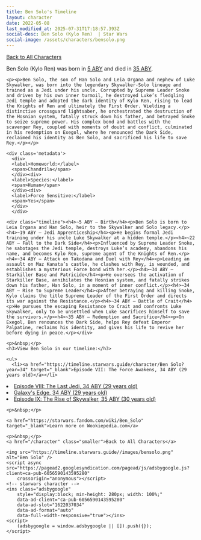 ```yaml
---
title: Ben Solo's Timeline
layout: character
date: 2022-05-08
last_modified_at: 2025-07-31T17:18:57.393Z
social-desc: Ben Solo (Kylo Ren)  | Star Wars
social-image: /assets/characters/bensolo.png
---
```

<a href="/character" class="smaller">Back to All Characters</a>

<div class="character-profile container">
  <div class="col-10">
    <p>
    Ben Solo (Kylo Ren)     was born in <a href="https://timeline.starwars.guide/character/Ben Solo?year=5" target="_blank">5 ABY</a> and died in <a href="https://timeline.starwars.guide/character/Ben Solo?year=35" target="_blank">35 ABY</a>.        
    </p>

    <p><p>Ben Solo, the son of Han Solo and Leia Organa and nephew of Luke Skywalker, was born into the legendary Skywalker-Solo lineage and trained as a Jedi under his uncle. Corrupted by Supreme Leader Snoke and driven by his own inner turmoil, he destroyed Luke’s fledgling Jedi temple and adopted the dark identity of Kylo Ren, rising to lead the Knights of Ren and ultimately the First Order. Wielding a distinctive crossguard lightsaber, he orchestrated the destruction of the Hosnian system, fatally struck down his father, and betrayed Snoke to seize supreme power. His complex bond and battles with the scavenger Rey, coupled with moments of doubt and conflict, culminated in his redemption on Exegol, where he renounced the Dark Side, reclaimed his identity as Ben Solo, and sacrificed his life to save Rey.</p></p>
    
    <div class='metadata'>
      <div>
      <label>Homeworld:</label>
      <span>Chandrila</span>
      </div><div>
      <label>Species:</label>
      <span>Human</span>
      </div><div>
      <label>Force Sensitive:</label>
      <span>Yes</span>
      </div>
      </div>

    <div class="timeline"><h4>~5 ABY – Birth</h4><p>Ben Solo is born to Leia Organa and Han Solo, heir to the Skywalker and Solo legacy.</p><h4>~19 ABY – Jedi Apprenticeship</h4><p>He begins formal Jedi training under his uncle Luke Skywalker at a hidden temple.</p><h4>~22 ABY – Fall to the Dark Side</h4><p>Influenced by Supreme Leader Snoke, he sabotages the Jedi temple, destroys Luke’s academy, abandons his name, and becomes Kylo Ren, supreme agent of the Knights of Ren.</p><h4>~34 ABY – Attack on Takodana and Duel with Rey</h4><p>Leading an assault on Maz Kanata’s castle, he clashes with Rey, is wounded, and establishes a mysterious Force bond with her.</p><h4>~34 ABY – Starkiller Base and Patricide</h4><p>He oversees the activation of Starkiller Base, annihilates the Hosnian system, and fatally strikes down his father, Han Solo, in a moment of inner conflict.</p><h4>~34 ABY – Rise to Supreme Leader</h4><p>After betraying and killing Snoke, Kylo claims the title Supreme Leader of the First Order and directs its war against the Resistance.</p><h4>~34 ABY – Battle of Crait</h4><p>He pursues the escaping Resistance to Crait and confronts Luke Skywalker, only to be unsettled when Luke sacrifices himself to save the survivors.</p><h4>~35 ABY – Redemption and Sacrifice</h4><p>On Exegol, Ben renounces the Dark Side, helps Rey defeat Emperor Palpatine, reclaims his identity, and gives his life to revive her before dying in peace.</p></div>
    
    <p>&nbsp;</p>
    <h3>View Ben Solo in our timeline:</h3>

    <ul>
      <li><a href="https://timeline.starwars.guide/character/Ben Solo?year=34" target="_blank">Episode VII: The Force Awakens, 34 ABY (29 years old)</a></li>
  <li><a href="https://timeline.starwars.guide/character/Ben Solo?year=34" target="_blank">Episode VIII: The Last Jedi, 34 ABY (29 years old)</a></li>
  <li><a href="https://timeline.starwars.guide/character/Ben Solo?year=34" target="_blank">Galaxy's Edge, 34 ABY (29 years old)</a></li>
  <li><a href="https://timeline.starwars.guide/character/Ben Solo?year=35" target="_blank">Episode IX: The Rise of Skywalker, 35 ABY (30 years old)</a></li>
    </ul>

    <p>&nbsp;</p>

    <a href="https://starwars.fandom.com/wiki/Ben_Solo" target="_blank">Learn more on Wookiepedia.com</a>

    <p>&nbsp;</p>
    <a href="/character" class="smaller">Back to All Characters</a>
  </div>
  <div class="character_image col-2">
    
    <img src="https://timeline.starwars.guide//images/bensolo.png" alt="Ben Solo" />
    <script async src="https://pagead2.googlesyndication.com/pagead/js/adsbygoogle.js?client=ca-pub-6056590143595280"
        crossorigin="anonymous"></script>
    <!-- starwars character -->
    <ins class="adsbygoogle"
        style="display:block; min-height: 280px; width: 100%;"
        data-ad-client="ca-pub-6056590143595280"
        data-ad-slot="1622037034"
        data-ad-format="auto"
        data-full-width-responsive="true"></ins>
    <script>
        (adsbygoogle = window.adsbygoogle || []).push({});
    </script>
  </div>
</div>
